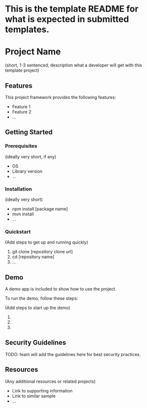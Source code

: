 # This is the template README for what is expected in submitted templates.

# Project Name

(short, 1-3 sentenced, description what a developer will get with this template project)

## Features

This project framework provides the following features:

* Feature 1
* Feature 2
* ...

## Getting Started

### Prerequisites

(ideally very short, if any)

- OS
- Library version
- ...

### Installation

(ideally very short)

- npm install [package name]
- mvn install
- ...

### Quickstart
(Add steps to get up and running quickly)

1. git clone [repository clone url]
2. cd [repository name]
3. ...


## Demo

A demo app is included to show how to use the project.

To run the demo, follow these steps:

(Add steps to start up the demo)

1.
2.
3.

## Security Guidelines

TODO: team will add the guidelines here for best security practices.

## Resources

(Any additional resources or related projects)

- Link to supporting information
- Link to similar sample
- ...
